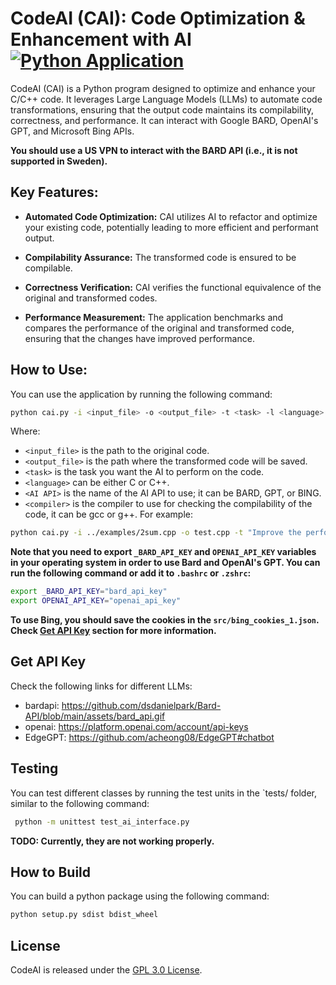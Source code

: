 # CodeAI (CAI): Code Optimization & Enhancement with AI [![Python Application](https://github.com/aliireza/cai/actions/workflows/ci.yml/badge.svg?branch=main)](https://github.com/aliireza/cai/actions/workflows/ci.yml)

CodeAI (CAI) is a Python program designed to optimize and enhance your C/C++ code. It leverages Large Language Models (LLMs) to automate code transformations, ensuring that the output code maintains its compilability, correctness, and performance. It can interact with Google BARD, OpenAI's GPT, and Microsoft Bing APIs. 

**You should use a US VPN to interact with the BARD API (i.e., it is not supported in Sweden).**

## Key Features:

- **Automated Code Optimization:** CAI utilizes AI to refactor and optimize your existing code, potentially leading to more efficient and performant output.

- **Compilability Assurance:** The transformed code is ensured to be compilable.

- **Correctness Verification:** CAI verifies the functional equivalence of the original and transformed codes.

- **Performance Measurement:** The application benchmarks and compares the performance of the original and transformed code, ensuring that the changes have improved performance.


## How to Use:

You can use the application by running the following command:
```bash
python cai.py -i <input_file> -o <output_file> -t <task> -l <language> -a <AI API> -c -comp <compiler>
```

Where:

- `<input_file>` is the path to the original code.
- `<output_file>` is the path where the transformed code will be saved.
- `<task>` is the task you want the AI to perform on the code.
- `<language>` can be either C or C++.
- `<AI API>` is the name of the AI API to use; it can be BARD, GPT, or BING.
- `<compiler>` is the compiler to use for checking the compilability of the code, it can be gcc or g++.
For example:

```bash
python cai.py -i ../examples/2sum.cpp -o test.cpp -t "Improve the performance of the code and use the same main function as the original code" -l C++ -a BARD -c -comp gcc
```

**Note that you need to export `_BARD_API_KEY` and `OPENAI_API_KEY` variables in your operating system in order to use Bard and OpenAI's GPT. You can run the following command or add it to `.bashrc` or `.zshrc`:**

```bash
export _BARD_API_KEY="bard_api_key"
export OPENAI_API_KEY="openai_api_key"
```

**To use Bing, you should save the cookies in the `src/bing_cookies_1.json`. Check [Get API Key](#get-api-key) section for more information.**

## Get API Key

Check the following links for different LLMs:
- bardapi: https://github.com/dsdanielpark/Bard-API/blob/main/assets/bard_api.gif
- openai: https://platform.openai.com/account/api-keys 
- EdgeGPT: https://github.com/acheong08/EdgeGPT#chatbot

## Testing

You can test different classes by running the test units in the `tests/ folder, similar to the following command:

```bash
 python -m unittest test_ai_interface.py
```

**TODO: Currently, they are not working properly.**

## How to Build

You can build a python package using the following command:

```bash
python setup.py sdist bdist_wheel
```


## License

CodeAI is released under the [GPL 3.0 License](./LICENSE).
